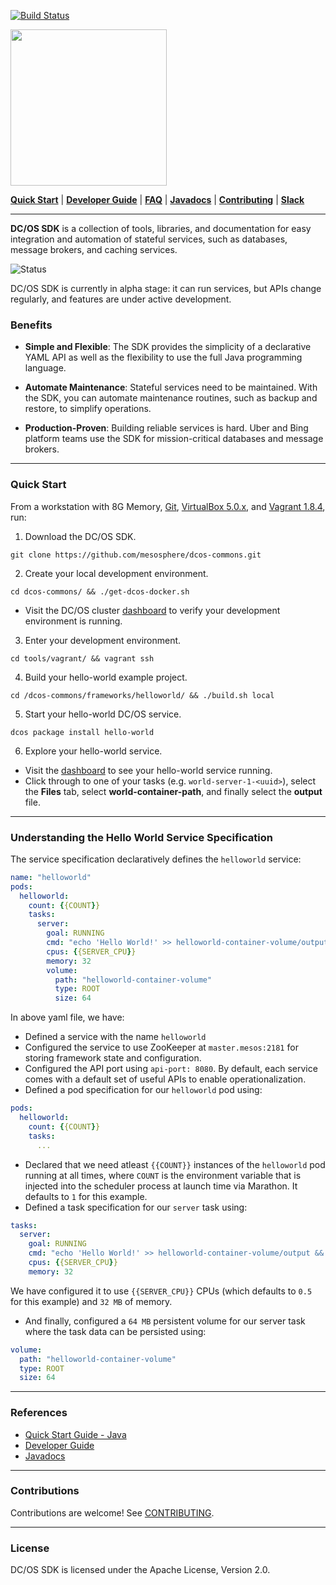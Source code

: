 [![Build Status](https://travis-ci.org/portworx/dcos-commons.svg?branch=master)](https://travis-ci.org/portworx/dcos-commons)


<p align="left">
  <img src="https://mesosphere.com/wp-content/themes/mesosphere/library/images/assets/dcos-sdk-logo.png" width="250"/>
</p>

[__Quick Start__](README.md#quick-start) |
[__Developer Guide__](https://mesosphere.github.io/dcos-commons/developer-guide.html) |
[__FAQ__](docs/pages/faq.md) |
[__Javadocs__](https://mesosphere.github.io/dcos-commons/api/) |
[__Contributing__](CONTRIBUTING.md) |
[__Slack__](http://chat.dcos.io)

---
__DC/OS SDK__ is a collection of tools, libraries, and documentation for easy integration and automation of stateful services, such as databases, message brokers, and caching services.

![Status](https://img.shields.io/badge/Status-Alpha-BF97F0.svg?style=flat-square)

DC/OS SDK is currently in alpha stage: it can run services, but APIs change regularly, and features are under active development.

### Benefits

* __Simple and Flexible__: The SDK provides the simplicity of a declarative YAML API as well as the flexibility to use the full Java programming language.

* __Automate Maintenance__: Stateful services need to be maintained. With the SDK, you can automate maintenance routines, such as backup and restore, to simplify operations.

* __Production-Proven__: Building reliable services is hard. Uber and Bing platform teams use the SDK for mission-critical databases and message brokers.

---
### Quick Start

From a workstation with 8G Memory, [Git](https://git-scm.com/book/en/v2/Getting-Started-Installing-Git), [VirtualBox 5.0.x](https://www.virtualbox.org/wiki/Download_Old_Builds_5_0), and [Vagrant 1.8.4](https://releases.hashicorp.com/vagrant/1.8.4/), run:

1. Download the DC/OS SDK.
  ```
  git clone https://github.com/mesosphere/dcos-commons.git
  ```

2. Create your local development environment.
  ```
  cd dcos-commons/ && ./get-dcos-docker.sh
  ```
  * Visit the DC/OS cluster [dashboard](http://172.17.0.2/) to verify your development environment is running.

3. Enter your development environment.
  ```
  cd tools/vagrant/ && vagrant ssh
  ```

4. Build your hello-world example project.
  ```
  cd /dcos-commons/frameworks/helloworld/ && ./build.sh local
  ```

5. Start your hello-world DC/OS service.
  ```
  dcos package install hello-world
  ```

6. Explore your hello-world service.
  * Visit the [dashboard](http://172.17.0.2/#/services/%2Fhello-world/) to see your hello-world service running.
  * Click through to one of your tasks (e.g. `world-server-1-<uuid>`), select the __Files__ tab, select __world-container-path__, and finally select the __output__ file.

---
### Understanding the Hello World Service Specification

The service specification declaratively defines the `helloworld` service:

```yaml
name: "helloworld"
pods:
  helloworld:
    count: {{COUNT}}
    tasks:
      server:
        goal: RUNNING
        cmd: "echo 'Hello World!' >> helloworld-container-volume/output && sleep 10"
        cpus: {{SERVER_CPU}}
        memory: 32
        volume:
          path: "helloworld-container-volume"
          type: ROOT
          size: 64
```

In above yaml file, we have:
* Defined a service with the name `helloworld`
* Configured the service to use ZooKeeper at `master.mesos:2181` for storing framework state and configuration.
* Configured the API port using `api-port: 8080`. By default, each service comes with a default set of useful APIs to enable operationalization.
* Defined a pod specification for our `helloworld` pod using:

```yaml
pods:
  helloworld:
    count: {{COUNT}}
    tasks:
      ...
```
* Declared that we need atleast `{{COUNT}}` instances of the `helloworld` pod running at all times, where `COUNT` is the environment variable that is injected into the scheduler process at launch time via Marathon. It defaults to `1` for this example.
* Defined a task specification for our `server` task using:

```yaml
tasks:
  server:
    goal: RUNNING
    cmd: "echo 'Hello World!' >> helloworld-container-volume/output && sleep 10"
    cpus: {{SERVER_CPU}}
    memory: 32
```
We have configured it to use `{{SERVER_CPU}}` CPUs (which defaults to `0.5` for this example) and `32 MB` of memory.
* And finally, configured a `64 MB` persistent volume for our server task where the task data can be persisted using:

```yaml
volume:
  path: "helloworld-container-volume"
  type: ROOT
  size: 64
```

---
### References
* [Quick Start Guide - Java](https://mesosphere.github.io/dcos-commons/tutorials/quick-start-java.html)
* [Developer Guide](https://mesosphere.github.io/dcos-commons/developer-guide.html)
* [Javadocs](https://mesosphere.github.io/dcos-commons/api/)

---
### Contributions
Contributions are welcome! See [CONTRIBUTING](CONTRIBUTING.md).

---
### License
DC/OS SDK is licensed under the Apache License, Version 2.0.
